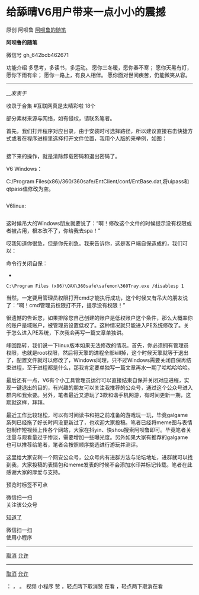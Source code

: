 #  给舔晴V6用户带来一点小小的震撼

原创 阿呗鲁 [ 阿呗鲁的随笔 ](javascript:void\(0\);)

**阿呗鲁的随笔** ![]()

微信号 gh_642bcb462671

功能介绍 多思考，多读书，多运动。 愿你三冬暖，愿你春不寒； 愿你天黑有灯，愿你下雨有伞； 愿你一路上，有良人相伴。 愿你面对世间疾苦，仍能微笑从容。

____

___发表于_

收录于合集 #互联网真是太精彩啦 18个

部分素材来源与网络，如有侵权，请联系笔者。  

  

首先，我们打开程序对应目录，由于安装时可选择路径，所以建议直接右击快捷方式或者在程序进程里选择打开文件位置，我用个人版的来举例，如图：  

![]()

接下来的操作，就是清除卸载密码和退出密码了。  

V6 Windows：

C:/Program
Files(x86)/360/360safe/EntClient/conf/EntBase.dat,将uipass和qtpass值修改为空。

![]()

V6linux:

![]()

  

这时候吊大的Windows朋友就要说了：“啊！修改这个文件的时候提示没有权限或者被占用，根本改不了，你给我去spa！”  

  

哎我知道你很急，但是你先别急。我来告诉你，这是客户端自保造成的，我们可以：  

命令行关闭自保：  

  * 

    
    
    C:\Program Files (x86)\QAX\360safe\safemon\360Tray.exe /disablesp 1

  

当然，一定要用管理员权限打开cmd才能执行成功，这个时候又有吊大的朋友说了：“啊！cmd管理员权限打不开，提示没有权限！”

  

很遗憾的告诉您，如果排除您自己创建的账户是低权账户这个条件，那么大概率你的账户是域账户，被管理员设置低权了。这种情况就只能进入PE系统修改了。关于怎么进入PE系统，下次我会再写一篇文章单独讲。

  

峰回路转，我们说一下linux版本如果无法修改的情况。首先，你必须拥有管理员权限，也就是root权限，然后将天擎的进程全部kill掉，这个时候天擎就等于退出了，配置文件就可以修改了，Windows同理，只不过Windows需要关闭自保再结束进程，至于进程都是什么，那我肯定要单独写一篇文章再水一期了哈哈哈哈哈。

  

最后还有一点，V6有个小工具管理员运行可以直接结束自保并关闭对应进程，实现一键退出的目的，有兴趣的朋友可以关注我推荐的公众号，通过这个公众号进入群内和我索要。另外，笔者最近又游玩了3款和谐手机网游，有时间更新一期，这期就这样，拜拜。

  

最近工作比较轻松，可以有时间读书和把之前准备的游戏玩一玩，毕竟galgame系列已经拖了好长时间没更新过了，也欢迎大家投稿。笔者已经将meme图与表情包制作短视频上传各个网站，大家在抖yin、快shou搜索阿呗鲁即可。毕竟笔者关注量与观看量过于惨淡，需要增加一些曝光度。另外如果大家有推荐的galgame也可以推荐给笔者，笔者会按照顺序挑选进行游玩并测评。  

这里给大家安利一个网安公众号，公众号内有进群方法与论坛地址，进群就可以找到我，大家投稿的表情包和meme发表的时候不会添加水印并标记转载。笔者在此感谢大家的厚爱与支持。  

  

  

预览时标签不可点

微信扫一扫  
关注该公众号

[知道了](javascript:;)

微信扫一扫  
使用小程序

****

[取消](javascript:void\(0\);) [允许](javascript:void\(0\);)

****

[取消](javascript:void\(0\);) [允许](javascript:void\(0\);)

： ， 。   视频 小程序 赞 ，轻点两下取消赞 在看 ，轻点两下取消在看

